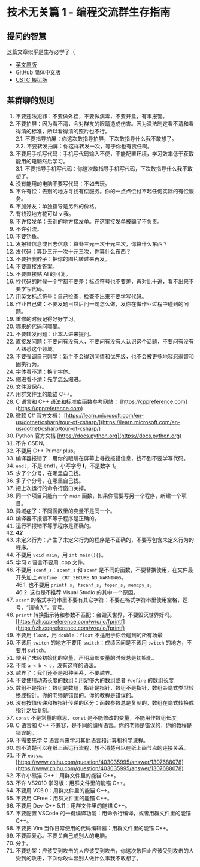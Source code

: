 # 技术无关篇 1 - 编程交流群生存指南

## 提问的智慧

这篇文章似乎是生存必学了（

- [英文原版](http://www.catb.org/~esr/faqs/smart-questions.html)
- [GitHub 简体中文版](https://github.com/ryanhanwu/How-To-Ask-Questions-The-Smart-Way/blob/main/README-zh_CN.md)
- [USTC 搬运版](https://lug.ustc.edu.cn/wiki/doc/smart-questions/)

## 某群聊的规则

1. 不要违法犯罪：不要做外挂，不要做病毒，不要开盒，有事报警。
2. 不要拍屏：因为看不清，会对群友的眼睛造成伤害。因为没法制定看不清和看得清的标准，所以看得清的照片也不行。  
   2.1. 不要指导拍屏：你这次敢指导拍屏，下次敢指导什么我不敢想了。  
   2.2. 不要转发拍屏：你这样转发一次，等于你也有责任啊。
3. 不要用手机写代码：手机写代码输入不便，不能配置环境，学习效率低于获取能用的电脑然后学习。  
   3.1. 不要指导手机写代码：你这次敢指导手机写代码，下次敢指导什么我不敢想了。
4. 没有能用的电脑不要写代码：不如去玩。
5. 不许有偿：去别的地方寻找有偿服务。你的一点点偿付不起任何实际的有偿服务。
6. 不加好友：单独指导是另外的价格。
7. 有钱没地方花可以 v 我。
8. 不许接发单：去别的地方接发单。在这里接发单被骗了不负责。
9. 不许引流。
10. 不要钓鱼。
11. 发报错信息或日志信息：算卦三元一次十元三次，你算什么东西？
12. 发代码：算卦三元一次十元三次，你算什么东西？
13. 不要扭我脖子：把你的图片转过来再发。
14. 不要直接发答案。
15. 不要直接贴 AI 的回复。
16. 抄代码的时候一个字都不要差：标点符号也不要差，再对比十遍，看不出来不要学写代码。
17. 用英文标点符号：自己检查，检查不出来不要学写代码。
18. 作业自己做：不要发题目然后问一句怎么做，发你在做作业过程中碰到的问题。
19. 重修的时候记得好好学习。
20. 哪来的代码问哪里。
21. 不要转发问题：让本人进来提问。
22. 直接发问题：不要问有没有人，不要问有没有人认识这个话题，不要问有没有人熟悉这个领域。
23. 不要强调自己刚学：新手不会得到同情和优先级，也不会被更多地容忍弱智和固执行为。
24. 字体看不清：换个字体。
25. 缩进看不清：先学怎么缩进。
26. 文件没保存。
27. 用群文件里的能锚 C++。
28. C 语言和 C++ 语法和标准库函数参考网站： [https://cppreference.com](https://cppreference.com)
29. 微软 C# 官方文档： [https://learn.microsoft.com/en-us/dotnet/csharp/tour-of-csharp/](https://learn.microsoft.com/en-us/dotnet/csharp/tour-of-csharp/)
30. Python 官方文档 [https://docs.python.org](https://docs.python.org)
31. 不许 CSDN。
32. 不要用 C++ Primer plus。
33. 编译器报错了：用你的眼睛在屏幕上寻找报错信息，找不到不要学写代码。
34. `endl`，不是 end1，小写字母 **l**，不是数字 1。
35. 少了个分号，在哪里自己找。
36. 多了个分号，在哪里自己找。
37. 把上次运行的命令行窗口关掉。
38. 同一个项目只能有一个 `main` 函数，如果你需要写另一个程序，新建一个项目。
39. 异域症了：不同函数里的变量不是同一个。
40. 编译器不报错不等于程序是正确的。
41. 运行不报错不等于程序是正确的。
42. **_42_**
43. 未定义行为：产生了未定义行为的程序是不正确的，不要写包含未定义行为的程序。
44. 不要用 `void main`，用 `int main(){}`。
45. 学习 c 语言不要用 .cpp 文件。
46. 不要用 `scanf_s`：`scanf_s` 和 `scanf` 是不同的函数，不要替换使用，在文件最开头加上 `#define _CRT_SECURE_NO_WARNINGS`。  
    46.1. 也不要用 `printf s`，`fscanf_s`，`fopen_s`，`memcpy_s`。  
    46.2. 这也是不推荐 Visual Studio 的其中一个原因。
47. `scanf` 的格式字符串里不要有其它字符：不要在格式字符串里使用空格，逗号，“请输入”，冒号。
48. `printf` 转换指示待和参数不匹配：会毁灭世界，不要毁灭世界好吗。[https://zh.cppreference.com/w/c/io/fprintf](https://zh.cppreference.com/w/c/io/fprintf)
49. 不要用 `float`，用 `double`：`float` 不适用于你会碰到的所有场最
50. 不该用 `switch` 的地方不要用 `switch`：成绩区间是不该用 `switch` 的地方，不要用 `switch`。
51. 使用了未经初始化的空量，声明局部变量的时候总是初始化。
52. 不能 `a < b < c`，没有这样的语法。
53. 越界了：我们还不是那种关系，不要越界。
54. 不要使用动态长度的数组：用足够大的数组或者 `#define` 的数组长度
55. 数组不是指针：数组是数组，指针是指针，数组不是指针，数组会隐式类型转换成指针。你的老师是错误的。你的教程是错误的。
56. 没有按值传递和按指针传递的区分：函数参数总是复制的，数组在隐式转换成指针之后复制。
57. `const` 不是常量的意思，`const` 是不能修改的变量，不能用作数组长度。
58. C 语言和 C++ 不兼容，是不同的编程语言。你的老师是错误的，你的教程是错误的。
59. 不需要先学 C 语言再来学习其他语言和计算机科学课程。
60. 想不清楚可以在纸上画运行流程，想不清楚可以在纸上画节点的连接关系。
61. 不许 `easyx`。[https://www.zhihu.com/question/403035995/answer/1307688078](https://www.zhihu.com/question/403035995/answer/1307688078)
62. 不许小熊猫 C++：用群文件里的能锚 C++。
63. 不许 VS2010 学习版：用群文件里的能锚 C++。
64. 不要用 VC6.0：用群文件里的能锚 C++。
65. 不要用 CFree：用群文件里的能锚 C++。
66. 不要用 Dev-C++ 5.11：用群文件里的能锚 C++。
67. 不要配置 VSCode 的一键编译功能：用命令行编译，或者用群文件里的能锚 C++。
68. 不要把 Vim 当作日常使用的代码编辑器：用群文件里的能锚 C++。
69. 不要画爱心。不要关自己或别人的电脑。
70. 分手。
71. 不要劝架：应该受到攻击的人应该受到攻击，你这次敢阻止应该受到攻击的人受到的攻击，下次你敢纵容别人做什么事我不敢想了。
